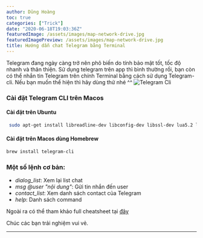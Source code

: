 ```yaml
---
author: Dũng Hoàng
toc: true
categories: ["Trick"]
date: "2020-06-18T19:03:36Z"
featuredImage: /assets/images/map-network-drive.jpg
featuredImagePreview: /assets/images/map-network-drive.jpg
title: Hướng dẫn chat Telegram bằng Terminal
---
```

Telegram đang ngày càng trở nên phô biến do tính bảo mật tốt, tốc độ nhanh và thân thiện. Sử dụng telegram trên app thì bình thường rồi, bạn còn có thể nhắn tin Telegram trên chính Terminal bằng cách sử dụng Telegram-cli. Nếu bạn muốn thể hiện thì hãy dùng thử nhé ^^
![Telegram Cli](/assets/images/telegram-cli-2.png)

### Cài đặt Telegram CLI trên Macos

#### Cài đặt trên Ubuntu

``` bash
 sudo apt-get install libreadline-dev libconfig-dev libssl-dev lua5.2 liblua5.2-dev libevent-dev libjansson-dev libpython-dev make 
```

#### Cài đặt trên Macos dùng Homebrew

```bash
brew install telegram-cli
```

### Một số lệnh cơ bản:
- _dialog_list_: Xem lại list chat
- _msg @user "nội dung"_: Gửi tin nhắn đến user
- _contact_list_: Xem danh sách contact của Telegram
- _help_: Danh sách command

Ngoài ra có thể tham khảo full cheatsheet tại [đây](https://github.com/vysheng/tg)

Chúc các bạn trải nghiệm vui vẻ.

---
